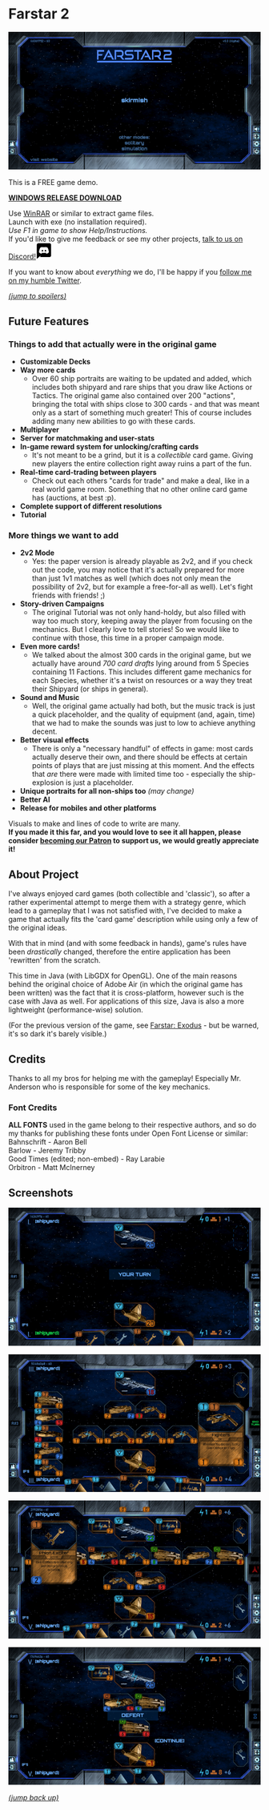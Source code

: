 # Farstar 2  
  
![main_preview](mpreview.png)  
  
This is a FREE game demo.  
  
[**WINDOWS RELEASE DOWNLOAD**](https://github.com/Dark-Gran/Farstar-2/releases/download/v0.3-alpha/FARSTAR2_DOWNLOAD_WIN.rar)  
  
Use [WinRAR](https://www.google.com/search?q=winrar) or similar to extract game files.  
Launch with exe (no installation required).  
*Use F1 in game to show Help/Instructions.*  
If you'd like to give me feedback or see my other projects, [talk to us on Discord!](https://discord.com/invite/N4JxKsX3Q5)[![discord-icon](discord32flip.png)](https://discord.com/invite/N4JxKsX3Q5)  
  
If you want to know about _everything_ we do, I'll be happy if you [follow me on my humble Twitter](https://twitter.com/DarkGran_CZ).
  
[_(jump to spoilers)_](#screenshots)
  
  
## Future Features

### Things to add that actually were in the original game
  
- **Customizable Decks**  
- **Way more cards** 
  - Over 60 ship portraits are waiting to be updated and added, which includes both shipyard and rare ships that you draw like Actions or Tactics. The original game also contained over 200 "actions", bringing the total with ships close to 300 cards - and that was meant only as a start of something much greater! This of course includes adding many new abilities to go with these cards.  
- **Multiplayer**  
- **Server for matchmaking and user-stats**
- **In-game reward system for unlocking/crafting cards**   
  - It's not meant to be a grind, but it is a _collectible_ card game. Giving new players the entire collection right away ruins a part of the fun.
- **Real-time card-trading between players** 
  - Check out each others "cards for trade" and make a deal, like in a real world game room. Something that no other online card game has (auctions, at best :p).
- **Complete support of different resolutions**
- **Tutorial**

### More things we want to add

- **2v2 Mode** 
  - Yes: the paper version is already playable as 2v2, and if you check out the code, you may notice that it's actually prepared for more than just 1v1 matches as well (which does not only mean the possibility of 2v2, but for example a free-for-all as well). Let's fight friends with friends! ;)
- **Story-driven Campaigns** 
  - The original Tutorial was not only hand-holdy, but also filled with way too much story, keeping away the player from focusing on the mechanics. But I clearly love to tell stories! So we would like to continue with those, this time in a proper campaign mode.
- **Even more cards!**
  - We talked about the almost 300 cards in the original game, but we actually have around _700 card drafts_ lying around from 5 Species containing 11 Factions. This includes different game mechanics for each Species, whether it's a twist on resources or a way they treat their Shipyard (or ships in general).  
- **Sound and Music** 
  - Well, the original game actually had both, but the music track is just a quick placeholder, and the quality of equipment (and, again, time) that we had to make the sounds was just to low to achieve anything decent.  
- **Better visual effects** 
  - There is only a "necessary handful" of effects in game: most cards actually deserve their own, and there should be effects at certain points of plays that are just missing at this moment. And the effects that _are_ there were made with limited time too - especially the ship-explosion is just a placeholder.  
- **Unique portraits for all non-ships too** _(may change)_  
- **Better AI**  
- **Release for mobiles and other platforms**

Visuals to make and lines of code to write are many.  
**If you made it this far, and you would love to see it all happen, please consider [becoming our Patron](https://www.patreon.com/bePatron?u=60109614) to support us, we would greatly appreciate it!**  

  
  
## About Project  
 
I've always enjoyed card games (both collectible and 'classic'), so after a rather experimental attempt to merge them with a strategy genre, which lead to a gameplay that I was not satisfied with, I've decided to make a game that actually fits the 'card game' description while using only a few of the original ideas.  
  
With that in mind (and with some feedback in hands), game's rules have been _drastically_ changed, therefore the entire application has been 'rewritten' from the scratch.  
  
This time in Java (with LibGDX for OpenGL). One of the main reasons behind the original choice of Adobe Air (in which the original game has been written) was the fact that it is cross-platform, however such is the case with Java as well. For applications of this size, Java is also a more lightweight (performance-wise) solution.  

(For the previous version of the game, see [Farstar: Exodus](https://github.com/Dark-Gran/Farstar-Exodus) - but be warned, it's so dark it's barely visible.)   

## Credits

Thanks to all my bros for helping me with the gameplay! Especially Mr. Anderson who is responsible for some of the key mechanics.
  
### Font Credits

**ALL FONTS** used in the game belong to their respective authors, and so do my thanks for publishing these fonts under Open Font License or similar:  
Bahnschrift - Aaron Bell  
Barlow - Jeremy Tribby  
Good Times (edited; non-embed) - Ray Larabie  
Orbitron - Matt McInerney  
  
  
## Screenshots  
  
![screenshot-0](screen0.png)  

![screenshot-1](screen1.png)  

![screenshot-2](screen2.png)  

![screenshot-3](screen3.png)  

[_(jump back up)_](#farstar-2)  
